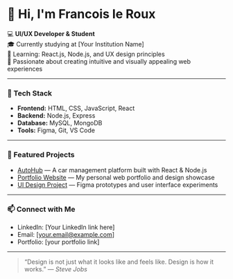 # 👋 Hi, I'm Francois le Roux

💻 **UI/UX Developer & Student**  
🎓 Currently studying at [Your Institution Name]  
🌱 Learning: React.js, Node.js, and UX design principles  
🚀 Passionate about creating intuitive and visually appealing web experiences

---

### 🧰 Tech Stack
- **Frontend:** HTML, CSS, JavaScript, React
- **Backend:** Node.js, Express
- **Database:** MySQL, MongoDB
- **Tools:** Figma, Git, VS Code

---

### 🌟 Featured Projects
- [AutoHub](https://github.com/231256leRouxFNF/AutoHub) — A car management platform built with React & Node.js  
- [Portfolio Website](https://github.com/231256leRouxFNF/portfolio) — My personal web portfolio and design showcase  
- [UI Design Project](https://github.com/231256leRouxFNF/UIDesignProject) — Figma prototypes and user interface experiments

---

### 📫 Connect with Me
- LinkedIn: [Your LinkedIn link here]
- Email: [your.email@example.com]
- Portfolio: [your portfolio link]

---

> “Design is not just what it looks like and feels like. Design is how it works.” — *Steve Jobs*
